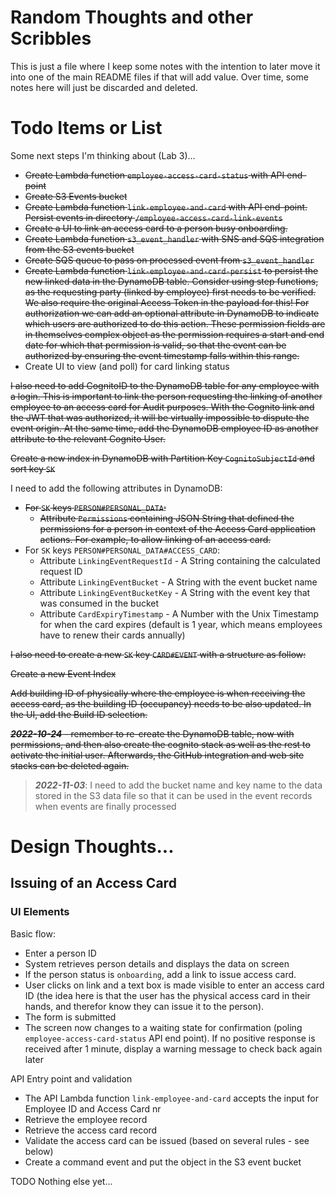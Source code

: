# Random Thoughts and other Scribbles

This is just a file where I keep some notes with the intention to later move it into one of the main README files if that will add value. Over time, some notes here will just be discarded and deleted.

# Todo Items or List

Some next steps I'm thinking about (Lab 3)...

* ~~Create Lambda function `employee-access-card-status` with API end-point~~
* ~~Create S3 Events bucket~~
* ~~Create Lambda function `link-employee-and-card` with API end-point. Persist events in directory `/employee-access-card-link-events`~~
* ~~Create a UI to link an access card to a person busy onboarding.~~
* ~~Create Lambda function `s3_event_handler` with SNS and SQS integration from the S3 events bucket~~
* ~~Create SQS queue to pass on processed event from `s3_event_handler`~~
* ~~Create Lambda function `link-employee-and-card-persist` to persist the new linked data in the DynamoDB table. Consider using step functions, as the requesting party (linked by employee) first needs to be verified. We also require the original Access Token in the payload for this! For authorization we can add an optional attribute in DynamoDB to indicate which users are authorized to do this action. These permission fields are in themselves complex object as the permission requires a start and end date for which that permission is valid, so that the event can be authorized by ensuring the event timestamp falls within this range.~~
* Create UI to view (and poll) for card linking status 

~~I also need to add CognitoID to the DynamoDB table for any employee with a login. This is important to link the person requesting the linking of another employee to an access card for Audit purposes. With the Cognito link and the JWT that was authorized, it will be virtually impossible to dispute the event origin. At the same time, add the DynamoDB employee ID as another attribute to the relevant Cognito User.~~

~~Create a new index in DynamoDB with Partition Key `CognitoSubjectId` and sort key `SK`~~

I need to add the following attributes in DynamoDB:

* ~~For `SK` keys `PERSON#PERSONAL_DATA`:~~
    * ~~Attribute `Permissions` containing JSON String that defined the permissions for a person in context of the Access Card application actions. For example, to allow linking of an access card.~~
* For `SK` keys `PERSON#PERSONAL_DATA#ACCESS_CARD`:
    * Attribute `LinkingEventRequestId` - A String containing the calculated request ID
    * Attribute `LinkingEventBucket` - A String with the event bucket name
    * Attribute `LinkingEventBucketKey` - A String with the event key that was consumed in the bucket
    * Attribute `CardExpiryTimestamp` - A Number with the Unix Timestamp for when the card expires (default is 1 year, which means employees have to renew their cards annually)

~~I also need to create a new `SK` key `CARD#EVENT` with a structure as follow:~~

~~Create a new Event Index~~

~~Add building ID of physically where the employee is when receiving the access card, as the building ID (occupancy) needs to be also updated. In the UI, add the Build ID selection.~~

~~_**2022-10-24**_ - remember to re-create the DynamoDB table, now with permissions, and then also create the cognito stack as well as the rest to activate the initial user. Afterwards, the GitHub integration and web site stacks can be deleted again.~~

> _**2022-11-03**_: I need to add the bucket name and key name to the data stored in the S3 data file so that it can be used in the event records when events are finally processed

# Design Thoughts...

## Issuing of an Access Card

### UI Elements

Basic flow:

* Enter a person ID
* System retrieves person details and displays the data on screen
* If the person status is `onboarding`, add a link to issue access card. 
* User clicks on link and a text box is made visible to enter an access card ID (the idea here is that the user has the physical access card in their hands, and therefor know they can issue it to the person).
* The form is submitted
* The screen now changes to a waiting state for confirmation (poling `employee-access-card-status` API end point). If no positive response is received after 1 minute, display a warning message to check back again later

API Entry point and validation

* The API Lambda function `link-employee-and-card` accepts the input for Employee ID and Access Card nr
* Retrieve the employee record
* Retrieve the access card record
* Validate the access card can be issued (based on several rules - see below)
* Create a command event and put the object in the S3 event bucket

TODO Nothing else yet...